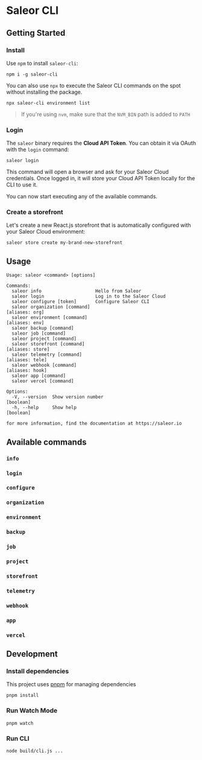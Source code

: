 # Saleor CLI

## Getting Started

### Install

Use `npm` to install `saleor-cli`:

```
npm i -g saleor-cli
```

You can also use `npx` to execute the Saleor CLI commands on the spot without installing the package.

```
npx saleor-cli environment list
```

> If you're using `nvm`, make sure that the `NVM_BIN` path is added to `PATH`

### Login

The `saleor` binary requires the **Cloud API Token**. You can obtain it via OAuth with the `login` command:

```
saleor login
```

This command will open a browser and ask for your Saleor Cloud credentials. Once logged in, it will store your Cloud API Token locally for the CLI to use it.

You can now start executing any of the available commands.

### Create a storefront

Let's create a new React.js storefront that is automatically configured with your Saleor Cloud environment:

```
saleor store create my-brand-new-storefront
```

## Usage

```
Usage: saleor <command> [options]

Commands:
  saleor info                    Hello from Saleor
  saleor login                   Log in to the Saleor Cloud
  saleor configure [token]       Configure Saleor CLI
  saleor organization [command]                                   [aliases: org]
  saleor environment [command]                                    [aliases: env]
  saleor backup [command]
  saleor job [command]
  saleor project [command]
  saleor storefront [command]                                   [aliases: store]
  saleor telemetry [command]                                     [aliases: tele]
  saleor webhook [command]                                       [aliases: hook]
  saleor app [command]
  saleor vercel [command]

Options:
  -V, --version  Show version number                                   [boolean]
  -h, --help     Show help                                             [boolean]

for more information, find the documentation at https://saleor.io
```

## Available commands

### `info`

### `login`

### `configure`

### `organization`

### `environment`

### `backup`

### `job`

### `project`

### `storefront`

### `telemetry`

### `webhook`

### `app`

### `vercel`

## Development

### Install dependencies

This project uses [pnpm](https://pnpm.io) for managing dependencies

```
pnpm install
```

### Run Watch Mode

```
pnpm watch
```

### Run CLI

```
node build/cli.js ...
```
